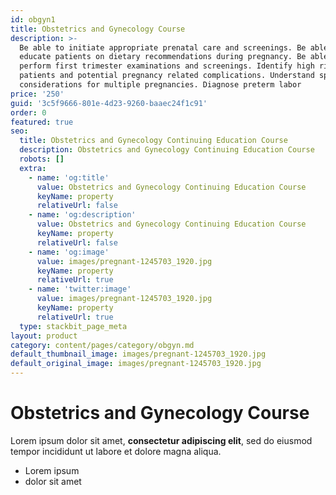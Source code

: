 ```yaml
---
id: obgyn1
title: Obstetrics and Gynecology Course
description: >-
  Be able to initiate appropriate prenatal care and screenings. Be able to
  educate patients on dietary recommendations during pregnancy. Be able to
  perform first trimester examinations and screenings. Identify high risk
  patients and potential pregnancy related complications. Understand specific
  considerations for multiple pregnancies. Diagnose preterm labor
price: '250'
guid: '3c5f9666-801e-4d23-9260-baaec24f1c91'
order: 0
featured: true
seo:
  title: Obstetrics and Gynecology Continuing Education Course
  description: Obstetrics and Gynecology Continuing Education Course
  robots: []
  extra:
    - name: 'og:title'
      value: Obstetrics and Gynecology Continuing Education Course
      keyName: property
      relativeUrl: false
    - name: 'og:description'
      value: Obstetrics and Gynecology Continuing Education Course
      keyName: property
      relativeUrl: false
    - name: 'og:image'
      value: images/pregnant-1245703_1920.jpg
      keyName: property
      relativeUrl: true
    - name: 'twitter:image'
      value: images/pregnant-1245703_1920.jpg
      keyName: property
      relativeUrl: true
  type: stackbit_page_meta
layout: product
category: content/pages/category/obgyn.md
default_thumbnail_image: images/pregnant-1245703_1920.jpg
default_original_image: images/pregnant-1245703_1920.jpg
---
```

##

# Obstetrics and Gynecology Course



Lorem ipsum dolor sit amet, **consectetur adipiscing elit**, sed do eiusmod tempor incididunt ut labore et dolore magna aliqua.

*   Lorem ipsum
*   dolor sit amet
